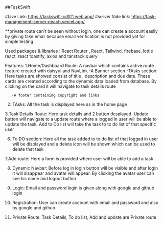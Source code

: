 ##TaskSwift

#Live Link: https://taskswift-cd0f1.web.app/
#server Side link: https://task-management-server-peach.vercel.app/


**private route can't be seen without login. one can create a account easily by giving fake email because email verification is not provided yet for simple testing

Used packages & libraries : React Router , React, Tailwind, firebase, lottie react, react toastify, axios and tanstack query

Features: 
1.Home/Dashboard Route: A navbar which contains active route feature created with daisyui and NavLink
       -A Banner section
       -TAsks section: Here tasks are showed consist of title , description and due date. These cards are created according to the dynamic data loaded from database. By clicking on the card it will navigate to task details route

       -A footer containing copyright and links

2. TAsks: All the task is displayed here as in the home page

3.Task Details Route: Here task details and 2 button desplayed. Update button will navigate to a update route where a logged in user will be able to update the task. 
  Add to Do list will take the task to to do list of that specific user

6. To DO section: Here all the task added to to do list of that logged in user will be displayed
   and a delete icon will be shown which can be used to delete that task

7.Add route: Here a form is provided where user will be able to add a task

8. Dynamic Navbar: Before log in login button will be visible and after login it will disappear and avatar will appear. By clicking the avatar user can see his name and logout button

9. Login: Email and password login is given along with google and github login

10. Registration: User can create account with email and password and also by google and github

11. Private Route: Task Details, To do list, Add and update are Private route